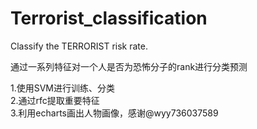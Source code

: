 # Terrorist_classification
Classify the TERRORIST risk rate.

通过一系列特征对一个人是否为恐怖分子的rank进行分类预测

1.使用SVM进行训练、分类    
2.通过rfc提取重要特征   
3.利用echarts画出人物画像，感谢@wyy736037589



